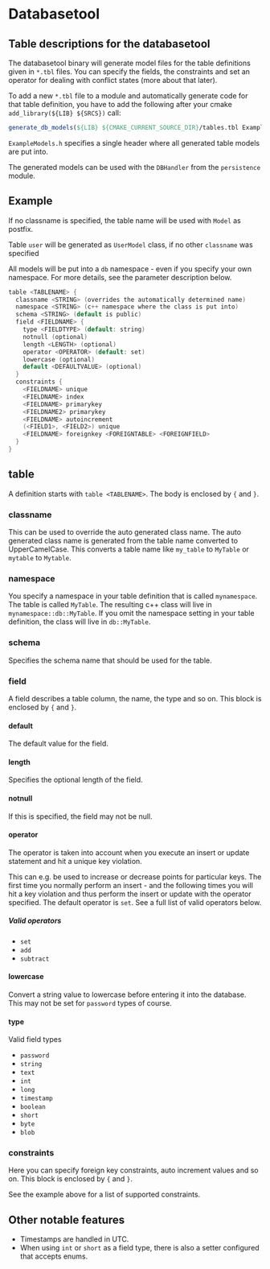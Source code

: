 # Databasetool

## Table descriptions for the databasetool

The databasetool binary will generate model files for the
table definitions given in `*.tbl` files. You can specify the fields,
the constraints and set an operator for dealing with conflict states (more
about that later).

To add a new `*.tbl` file to a module and automatically generate code
for that table definition, you have to add the following after your
cmake `add_library(${LIB} ${SRCS})` call:

```cmake
generate_db_models(${LIB} ${CMAKE_CURRENT_SOURCE_DIR}/tables.tbl ExampleModels.h)
```

`ExampleModels.h` specifies a single header where all generated table models
are put into.

The generated models can be used with the `DBHandler` from the `persistence` module.

## Example

If no classname is specified, the table name will be used with `Model` as postfix.

Table `user` will be generated as `UserModel` class, if no other `classname` was
specified

All models will be put into a `db` namespace - even if you specify your own namespace. For more details, see the parameter description below.

```c
table <TABLENAME> {
  classname <STRING> (overrides the automatically determined name)
  namespace <STRING> (c++ namespace where the class is put into)
  schema <STRING> (default is public)
  field <FIELDNAME> {
    type <FIELDTYPE> (default: string)
    notnull (optional)
    length <LENGTH> (optional)
    operator <OPERATOR> (default: set)
    lowercase (optional)
    default <DEFAULTVALUE> (optional)
  }
  constraints {
    <FIELDNAME> unique
    <FIELDNAME> index
    <FIELDNAME> primarykey
    <FIELDNAME2> primarykey
    <FIELDNAME> autoincrement
    (<FIELD1>, <FIELD2>) unique
    <FIELDNAME> foreignkey <FOREIGNTABLE> <FOREIGNFIELD>
  }
}
```

## table

A definition starts with `table <TABLENAME>`. The body is enclosed by `{` and `}`.

### classname

This can be used to override the auto generated class name. The auto generated class name is generated from the table name converted to UpperCamelCase. This converts a table name like `my_table` to `MyTable` or `mytable` to `Mytable`.

### namespace

You specify a namespace in your table definition that is called `mynamespace`. The table is called `MyTable`. The resulting c++ class will live in `mynamespace::db::MyTable`. If you omit the namespace setting in your table definition, the class will live in `db::MyTable`.

### schema

Specifies the schema name that should be used for the table.

### field

A field describes a table column, the name, the type and so on. This block is enclosed by `{` and `}`.

#### default

The default value for the field.

#### length

Specifies the optional length of the field.

#### notnull

If this is specified, the field may not be null.

#### operator

The operator is taken into account when you execute an insert or
update statement and hit a unique key violation.

This can e.g. be used to increase or decrease points for particular keys.
The first time you normally perform an insert - and the following times
you will hit a key violation and thus perform the insert or update with
the operator specified. The default operator is `set`. See a full list
of valid operators below.

##### Valid operators

* `set`
* `add`
* `subtract`

#### lowercase

Convert a string value to lowercase before entering it into the database. This may not be set for `password` types of course.

#### type

Valid field types

* `password`
* `string`
* `text`
* `int`
* `long`
* `timestamp`
* `boolean`
* `short`
* `byte`
* `blob`

### constraints

Here you can specify foreign key constraints, auto increment values and so on. This block is enclosed by `{` and `}`.

See the example above for a list of supported constraints.

## Other notable features

* Timestamps are handled in UTC.
* When using `int` or `short` as a field type, there is also a setter configured that accepts enums.

